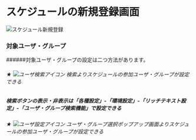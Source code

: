 スケジュールの新規登録画面
=============

![スケジュール新規登録](https://stainless.dreamarts.co.jp/Pivot/dacpivot/blob/master/da-docs.ja-jp/ise-docs/ise-fun-map/includes/media/%E3%82%B9%E3%82%B1%E3%82%B8%E3%83%A5%E3%83%BC%E3%83%AB%E7%99%BB%E9%8C%B2%E7%94%BB%E9%9D%A2.JPG "これはスケジュール登録画面")
</center>

### 対象ユーザ・グループ ###
######対象ユーザ・グループの設定は二つ方法があります。
###### ★ ![ユーザ検索アイコン](https://stainless.dreamarts.co.jp/Pivot/dacpivot/blob/master/da-docs.ja-jp/ise-docs/ise-fun-map/includes/media/sc%E7%99%BB%E9%8C%B2_%E6%A4%9C%E7%B4%A2%E3%82%A2%E3%82%A4%E3%82%B3%E3%83%B3.gif) 検索よりスケジュールの参加ユーザ・グループが設定できる
#####    検索ボタンの表示・非表示は「各種設定」-「環境設定」-「リッチテキスト設定」-「ユーザ・グループ検索機能」で設定できる

###### ★ ![ユーザ設定アイコン](https://stainless.dreamarts.co.jp/Pivot/dacpivot/blob/master/da-docs.ja-jp/ise-docs/ise-fun-map/includes/media/sc%E7%99%BB%E9%8C%B2_%E3%83%A6%E3%83%BC%E3%82%B6%E8%A8%AD%E5%AE%9A%E3%82%A2%E3%82%A4%E3%82%B3%E3%83%B3.JPG) ユーザ・グループ選択ポップアップ画面よりスケジュールの参加ユーザ・グループが設定できる　　

